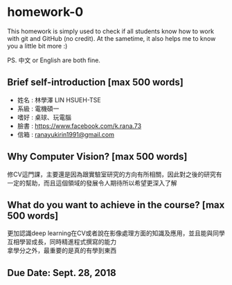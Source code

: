 # homework-0
This homework is simply used to check if all students know how to work with git and GitHub (no credit).
At the sametime, it also helps me to know you a little bit more :)

PS. 中文 or English are both fine.

## Brief self-introduction [max 500 words]

* 姓名 : 林學澤 LIN HSUEH-TSE
* 系級 : 電機碩一
* 嗜好 : 桌球、玩電腦
* 臉書 : https://www.facebook.com/k.rana.73
* 信箱 : ranayukirin1991@gmail.com

## Why Computer Vision? [max 500 words]

修CV這門課，主要還是因為跟實驗室研究的方向有所相關，因此對之後的研究有一定的幫助，而且這個領域的發展令人期待所以希望更深入了解

## What do you want to achieve in the course? [max 500 words]

更加認識deep learning在CV或者說在影像處理方面的知識及應用，並且能與同學互相學習成長，同時精進程式撰寫的能力    
拿學分之外，最重要的是真的有學到東西

## Due Date: Sept. 28, 2018
